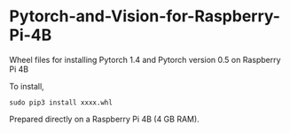 # Pytorch-and-Vision-for-Raspberry-Pi-4B

Wheel files for installing Pytorch 1.4 and Pytorch version 0.5 on Raspberry Pi 4B

To install,

    sudo pip3 install xxxx.whl

Prepared directly on a Raspberry Pi 4B (4 GB RAM).
